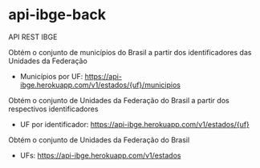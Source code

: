 # api-ibge-back

API REST IBGE

Obtém o conjunto de municípios do Brasil a partir dos identificadores das Unidades da Federação

* Municípios por UF: https://api-ibge.herokuapp.com/v1/estados/{uf}/municipios

Obtém o conjunto de Unidades da Federação do Brasil a partir dos respectivos identificadores

* UF por identificador: https://api-ibge.herokuapp.com/v1/estados/{uf}

Obtém o conjunto de Unidades da Federação do Brasil

* UFs: https://api-ibge.herokuapp.com/v1/estados





